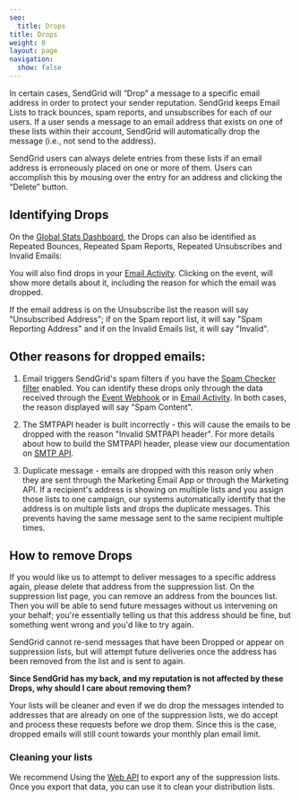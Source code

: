 ```yaml
---
seo:
  title: Drops
title: Drops
weight: 0
layout: page
navigation:
  show: false
---
```


In certain cases, SendGrid will “Drop” a message to a specific email address in order to protect your sender reputation. SendGrid keeps Email Lists to track bounces, spam reports, and unsubscribes for each of our users. If a user sends a message to an email address that exists on one of these lists within their account, SendGrid will automatically drop the message (i.e., not send to the address).

<call-out>

SendGrid users can always delete entries from these lists if an email address is erroneously placed on one or more of them. Users can accomplish this by mousing over the entry for an address and clicking the “Delete” button.

</call-out>

## 	Identifying Drops

On the [Global Stats Dashboard]({{root_url}}/knowledge-center/analytics-and-reporting/global/), the Drops can also be identified as Repeated Bounces, Repeated Spam Reports, Repeated Unsubscribes and Invalid Emails:

You will also find drops in your [Email Activity](https://app.sendgrid.com/email_activity). Clicking on the event, will show more details about it, including the reason for which the email was dropped.

<call-out>

If the email address is on the Unsubscribe list the reason will say "Unsubscribed Address"; if on the Spam report list, it will say "Spam Reporting Address" and if on the Invalid Emails list, it will say "Invalid".

</call-out>

## 	Other reasons for dropped emails:

1. Email triggers SendGrid's spam filters if you have the [Spam Checker filter]({{root_url}}/knowledge-center/account-and-settings/mail/#spam-checker) enabled. You can identify these drops only through the data received through the [Event Webhook]({{root_url}}/for-developers/tracking-events/event/) or in [Email Activity]({{root_url}}/knowledge-center/analytics-and-reporting/email-activity-feed/). In both cases, the reason displayed will say "Spam Content".

2. The SMTPAPI header is built incorrectly - this will cause the emails to be dropped with the reason "Invalid SMTPAPI header". For more details about how to build the SMTPAPI header, please view our documentation on [SMTP API]({{root_url}}/for-developers/sending-email/building-an-smtp-email/).

3. Duplicate message - emails are dropped with this reason only when they are sent through the Marketing Email App or through the Marketing API. If a recipient's address is showing on multiple lists and you assign those lists to one campaign, our systems automatically identify that the address is on multiple lists and drops the duplicate messages. This prevents having the same message sent to the same recipient multiple times.

## 	How to remove Drops

If you would like us to attempt to deliver messages to a specific address again, please delete that address from the suppression list. On the suppression list page, you can remove an address from the bounces list. Then you will be able to send future messages without us intervening on your behalf; you're essentially telling us that this address should be fine, but something went wrong and you'd like to try again.

<call-out>

SendGrid cannot re-send messages that have been Dropped or appear on suppression lists, but will attempt future deliveries once the address has been removed from the list and is sent to again.

</call-out>

**Since SendGrid has my back, and my reputation is not affected by these Drops, why should I care about removing them?**

Your lists will be cleaner and even if we do drop the messages intended to addresses that are already on one of the suppression lists, we do accept and process these requests before we drop them. Since this is the case, dropped emails will still count towards your monthly plan email limit.

 ### 	Cleaning your lists

We recommend Using the [Web API]({{root_url}}/api-reference/) to export any of the suppression lists. Once you export that data, you can use it to clean your distribution lists.

